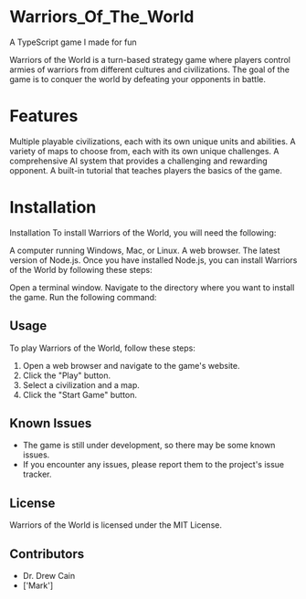 # Warriors_Of_The_World
 A TypeScript game I made for fun
<!-- DESCRIPTION -->
Warriors of the World is a turn-based strategy game where players control armies of warriors from different cultures and civilizations. The goal of the game is to conquer the world by defeating your opponents in battle.

# Features
<!-- FEATURES-->
Multiple playable civilizations, each with its own unique units and abilities.
A variety of maps to choose from, each with its own unique challenges.
A comprehensive AI system that provides a challenging and rewarding opponent.
A built-in tutorial that teaches players the basics of the game.

# Installation
<!-- Installation Guide-->

Installation
To install Warriors of the World, you will need the following:

A computer running Windows, Mac, or Linux.
A web browser.
The latest version of Node.js.
Once you have installed Node.js, you can install Warriors of the World by following these steps:

Open a terminal window.
Navigate to the directory where you want to install the game.
Run the following command:

## Usage

To play Warriors of the World, follow these steps:

1. Open a web browser and navigate to the game's website.
2. Click the "Play" button.
3. Select a civilization and a map.
4. Click the "Start Game" button.

## Known Issues

* The game is still under development, so there may be some known issues.
* If you encounter any issues, please report them to the project's issue tracker.

## License

Warriors of the World is licensed under the MIT License.

## Contributors

* Dr. Drew Cain
* ['Mark']